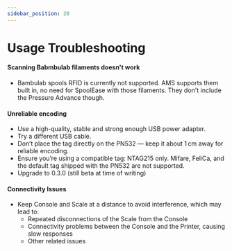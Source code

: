```yaml
---
sidebar_position: 20
---
```


# Usage Troubleshooting

#### Scanning Babmbulab filaments doesn't work
- Bambulab spools RFID is currently not supported. AMS supports them built in, no need for SpoolEase with those filaments. They don't include the Pressure Advance though. 

#### Unreliable encoding
- Use a high-quality, stable and strong enough USB power adapter.
- Try a different USB cable.
- Don’t place the tag directly on the PN532 — keep it about 1 cm away for reliable encoding.
- Ensure you’re using a compatible tag: NTAG215 only. Mifare, FeliCa, and the default tag shipped with the PN532 are not supported.
- Upgrade to 0.3.0 (still beta at time of writing)

#### Connectivity Issues
- Keep Console and Scale at a distance to avoid interference, which may lead to:
  - Repeated disconnections of the Scale from the Console
  - Connectivity problems between the Console and the Printer, causing slow responses
  - Other related issues
